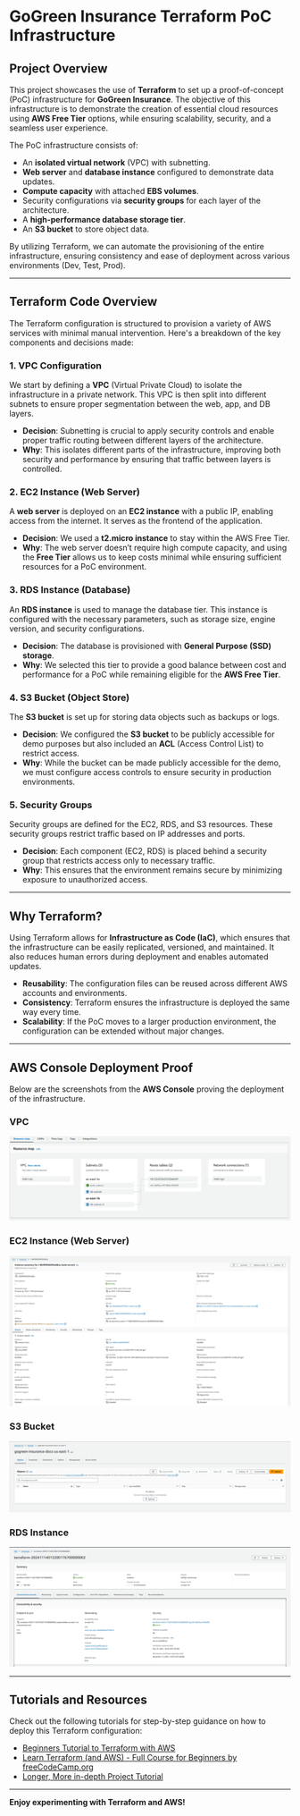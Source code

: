 # GoGreen Insurance Terraform PoC Infrastructure

## **Project Overview**

This project showcases the use of **Terraform** to set up a proof-of-concept (PoC) infrastructure for **GoGreen Insurance**. The objective of this infrastructure is to demonstrate the creation of essential cloud resources using **AWS Free Tier** options, while ensuring scalability, security, and a seamless user experience. 

The PoC infrastructure consists of:

- An **isolated virtual network** (VPC) with subnetting.
- **Web server** and **database instance** configured to demonstrate data updates.
- **Compute capacity** with attached **EBS volumes**.
- Security configurations via **security groups** for each layer of the architecture.
- A **high-performance database storage tier**.
- An **S3 bucket** to store object data.

By utilizing Terraform, we can automate the provisioning of the entire infrastructure, ensuring consistency and ease of deployment across various environments (Dev, Test, Prod).

---

## **Terraform Code Overview**

The Terraform configuration is structured to provision a variety of AWS services with minimal manual intervention. Here's a breakdown of the key components and decisions made:

### **1. VPC Configuration**

We start by defining a **VPC** (Virtual Private Cloud) to isolate the infrastructure in a private network. This VPC is then split into different subnets to ensure proper segmentation between the web, app, and DB layers. 

- **Decision**: Subnetting is crucial to apply security controls and enable proper traffic routing between different layers of the architecture.
- **Why**: This isolates different parts of the infrastructure, improving both security and performance by ensuring that traffic between layers is controlled.

### **2. EC2 Instance (Web Server)**

A **web server** is deployed on an **EC2 instance** with a public IP, enabling access from the internet. It serves as the frontend of the application.

- **Decision**: We used a **t2.micro instance** to stay within the AWS Free Tier.
- **Why**: The web server doesn’t require high compute capacity, and using the **Free Tier** allows us to keep costs minimal while ensuring sufficient resources for a PoC environment.

### **3. RDS Instance (Database)**

An **RDS instance** is used to manage the database tier. This instance is configured with the necessary parameters, such as storage size, engine version, and security configurations.

- **Decision**: The database is provisioned with **General Purpose (SSD) storage**.
- **Why**: We selected this tier to provide a good balance between cost and performance for a PoC while remaining eligible for the **AWS Free Tier**.

### **4. S3 Bucket (Object Store)**

The **S3 bucket** is set up for storing data objects such as backups or logs.

- **Decision**: We configured the **S3 bucket** to be publicly accessible for demo purposes but also included an **ACL** (Access Control List) to restrict access.
- **Why**: While the bucket can be made publicly accessible for the demo, we must configure access controls to ensure security in production environments.

### **5. Security Groups**

Security groups are defined for the EC2, RDS, and S3 resources. These security groups restrict traffic based on IP addresses and ports.

- **Decision**: Each component (EC2, RDS) is placed behind a security group that restricts access only to necessary traffic.
- **Why**: This ensures that the environment remains secure by minimizing exposure to unauthorized access.

---

## **Why Terraform?**

Using Terraform allows for **Infrastructure as Code (IaC)**, which ensures that the infrastructure can be easily replicated, versioned, and maintained. It also reduces human errors during deployment and enables automated updates.

- **Reusability**: The configuration files can be reused across different AWS accounts and environments.
- **Consistency**: Terraform ensures the infrastructure is deployed the same way every time.
- **Scalability**: If the PoC moves to a larger production environment, the configuration can be extended without major changes.

---

## **AWS Console Deployment Proof**

Below are the screenshots from the **AWS Console** proving the deployment of the infrastructure.

### **VPC**

![VPC Screenshot](images/VPC%20Resource%20Map.png)

### **EC2 Instance (Web Server)**

![EC2 Screenshot](images/EC2%20Panel.png)

### **S3 Bucket**

![S3 Screenshot](images/S3%20Panel.png)

### **RDS Instance**

![RDS Screenshot](images/RDS%20Panel.png)

---

## **Tutorials and Resources**

Check out the following tutorials for step-by-step guidance on how to deploy this Terraform configuration:

- [Beginners Tutorial to Terraform with AWS](https://www.youtube.com/watch?v=XxTcw7UTues)
- [Learn Terraform (and AWS) - Full Course for Beginners by freeCodeCamp.org](https://www.youtube.com/watch?v=iRaai1IBlB0)
- [Longer, More in-depth Project Tutorial](https://www.youtube.com/playlist?list=PL184oVW5ERMCirZu6wRL2NmUENHixB4mt)

---

**Enjoy experimenting with Terraform and AWS!**
